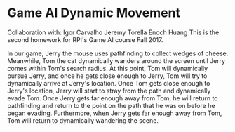 # Game AI Dynamic Movement

Collaboration with:
Igor Carvalho 
Jeremy Torella
Enoch Huang
This is the second homework for RPI's Game AI course Fall 2017.

In our game, Jerry the mouse uses pathfinding to collect wedges of cheese. 
Meanwhile, Tom the cat dynamically wanders around the screen until Jerry comes within Tom's search radius.
At this point, Tom will dynamically pursue Jerry, and once he gets close enough to Jerry, Tom will try to dynamically arrive at Jerry's location.
Once Tom gets close enough to Jerry's location, Jerry will start to stray from the path and dynamically evade Tom. 
Once Jerry gets far enough away from Tom, he will return to pathfinding and return to the point on the path that he was on before he began evading.
Furthermore, when Jerry gets far enough away from Tom, Tom will return to dynamically wandering the scene.